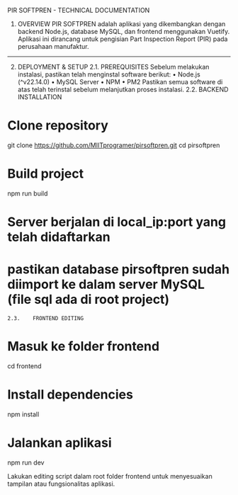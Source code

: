 PIR SOFTPREN - TECHNICAL DOCUMENTATION
1.	OVERVIEW
PIR SOFTPREN adalah aplikasi yang dikembangkan dengan backend Node.js, database MySQL, dan frontend menggunakan Vuetify. Aplikasi ini dirancang untuk pengisian Part Inspection Report (PIR) pada perusahaan manufaktur.
________________________________________
2.	DEPLOYMENT & SETUP
    2.1.	PREREQUISITES
            Sebelum melakukan instalasi, pastikan telah menginstal software berikut:
            •	Node.js (^v22.14.0)
            •	MySQL Server
            •	NPM
            •	PM2
            Pastikan semua software di atas telah terinstal sebelum melanjutkan proses instalasi.
    2.2.	BACKEND INSTALLATION

# Clone repository
git clone https://github.com/MIITprogramer/pirsoftpren.git
cd pirsoftpren

# Build project
npm run build

# Server berjalan di local_ip:port yang telah didaftarkan
# pastikan database pirsoftpren sudah diimport ke dalam server MySQL (file sql ada di root project)


    2.3.	FRONTEND EDITING

# Masuk ke folder frontend
cd frontend

# Install dependencies
npm install

# Jalankan aplikasi
npm run dev

Lakukan editing script dalam root folder frontend untuk menyesuaikan tampilan atau fungsionalitas aplikasi.

